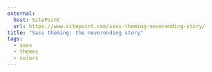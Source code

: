```yaml
---
external:
  host: SitePoint
  url: https://www.sitepoint.com/sass-theming-neverending-story/
title: "Sass theming: the neverending story"
tags:
  - sass
  - themes
  - colors
---
```

